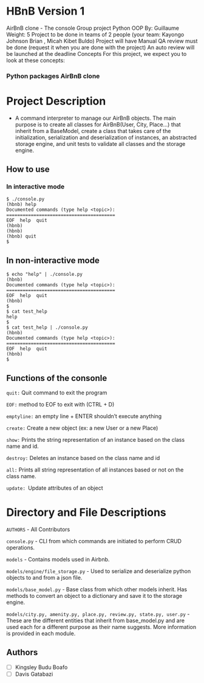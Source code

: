 # HBnB Version 1
AirBnB clone - The console Group project Python OOP By: Guillaume Weight: 5 Project to be done in teams of 2 people (your team: Kayongo Johnson Brian ,  Micah Kibet Buldo) Project will  have  Manual QA review must be done (request it when you are done with the project) An auto review will be launched at the deadline Concepts For this project, we expect you to look at these concepts:

### Python packages AirBnB clone


# Project Description
- A command interpreter to manage our AirBnB objects. The main purpose is to create all classes for AirBnB(User, City, Place...) that inherit from a BaseModel, create a class that takes care of the initialization, serialization and deserialization of instances, an abstracted storage engine, and unit tests to validate all classes and the storage engine.


## How to use
### In interactive mode
```
$ ./console.py
(hbnb) help
Documented commands (type help <topic>):
========================================
EOF  help  quit
(hbnb)
(hbnb)
(hbnb) quit
$
```

## In non-interactive mode
```
$ echo "help" | ./console.py
(hbnb)
Documented commands (type help <topic>):
========================================
EOF  help  quit
(hbnb)
$
$ cat test_help
help
$
$ cat test_help | ./console.py
(hbnb)
Documented commands (type help <topic>):
========================================
EOF  help  quit
(hbnb)
$
```

## Functions of the consonle
```quit:``` Quit command to exit the program

```EOF:``` method to EOF to exit with (CTRL + D)

```emptyline:``` an empty line + ENTER shouldn’t execute anything

```create:``` Create a new object (ex: a new User or a new Place)

```show:``` Prints the string representation of an instance based on the class name and id.

```destroy:``` Deletes an instance based on the class name and id

```all:``` Prints all string representation of all instances based or not on the class name.

```update: ```Update attributes of an object

# Directory and File Descriptions
```AUTHORS``` - All Contributors

```console.py``` - CLI from which commands are initiated to perform CRUD operations.

```models``` - Contains models used in Airbnb.

```models/engine/file_storage.py``` - Used to serialize and deserialize python objects to and from a json file.

```models/base_model.py``` - Base class from which other models inherit. Has methods to convert an object to a dictionary and save it to the storage engine.

```models/city.py, amenity.py, place.py, review.py, state.py, user.py``` - These are the different entities that inherit from base_model.py and are used each for a different purpose as their name suggests. More information is provided in each module.

## Authors

- [ ] Kingsley Budu Boafo
- [ ] Davis Gatabazi